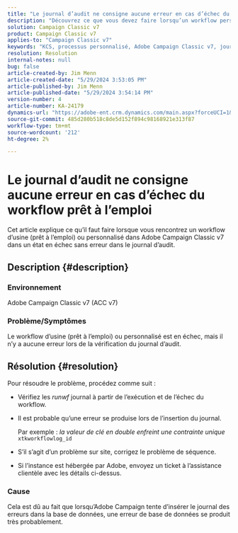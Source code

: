 ```yaml
---
title: "Le journal d’audit ne consigne aucune erreur en cas d’échec du workflow prêt à l’emploi"
description: "Découvrez ce que vous devez faire lorsqu’un workflow personnalisé ou d’usine dans Adobe Campaign Classic échoue, mais qu’aucune erreur n’est trouvée dans le journal d’audit."
solution: Campaign Classic v7
product: Campaign Classic v7
applies-to: "Campaign Classic v7"
keywords: "KCS, processus personnalisé, Adobe Campaign Classic v7, journal d’audit, processus prêt à l’emploi, ACC v7"
resolution: Resolution
internal-notes: null
bug: false
article-created-by: Jim Menn
article-created-date: "5/29/2024 3:53:05 PM"
article-published-by: Jim Menn
article-published-date: "5/29/2024 3:54:14 PM"
version-number: 4
article-number: KA-24179
dynamics-url: "https://adobe-ent.crm.dynamics.com/main.aspx?forceUCI=1&pagetype=entityrecord&etn=knowledgearticle&id=52e8a186-d31d-ef11-840b-6045bd006268"
source-git-commit: 485d280b518c8de5d152f894c98168921e313f87
workflow-type: tm+mt
source-wordcount: '212'
ht-degree: 2%

---
```


# Le journal d’audit ne consigne aucune erreur en cas d’échec du workflow prêt à l’emploi


Cet article explique ce qu’il faut faire lorsque vous rencontrez un workflow d’usine (prêt à l’emploi) ou personnalisé dans Adobe Campaign Classic v7 dans un état en échec sans erreur dans le journal d’audit.

## Description {#description}


### <b>Environnement</b>

Adobe Campaign Classic v7 (ACC v7)

### <b>Problème/Symptômes</b>

Le workflow d’usine (prêt à l’emploi) ou personnalisé est en échec, mais il n’y a aucune erreur lors de la vérification du journal d’audit.


## Résolution {#resolution}


Pour résoudre le problème, procédez comme suit :

- Vérifiez les *runwf* journal à partir de l’exécution et de l’échec du workflow.
- Il est probable qu’une erreur se produise lors de l’insertion du journal.

  Par exemple : *la valeur de clé en double enfreint une contrainte unique* `xtkworkflowlog_id`
- S’il s’agit d’un problème sur site, corrigez le problème de séquence.
- Si l’instance est hébergée par Adobe, envoyez un ticket à l’assistance clientèle avec les détails ci-dessus.


### <b>Cause</b>

Cela est dû au fait que lorsqu’Adobe Campaign tente d’insérer le journal des erreurs dans la base de données, une erreur de base de données se produit très probablement.

